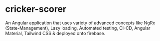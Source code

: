 # cricker-scorer
An Angular application that uses variety of advanced concepts like NgRx (State-Management), Lazy loading, Automated testing, CI-CD, Angular Material, Tailwind CSS &amp; deployed onto firebase.
